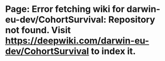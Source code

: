 # Page: Error fetching wiki for darwin-eu-dev/CohortSurvival: Repository not found. Visit https://deepwiki.com/darwin-eu-dev/CohortSurvival to index it.
